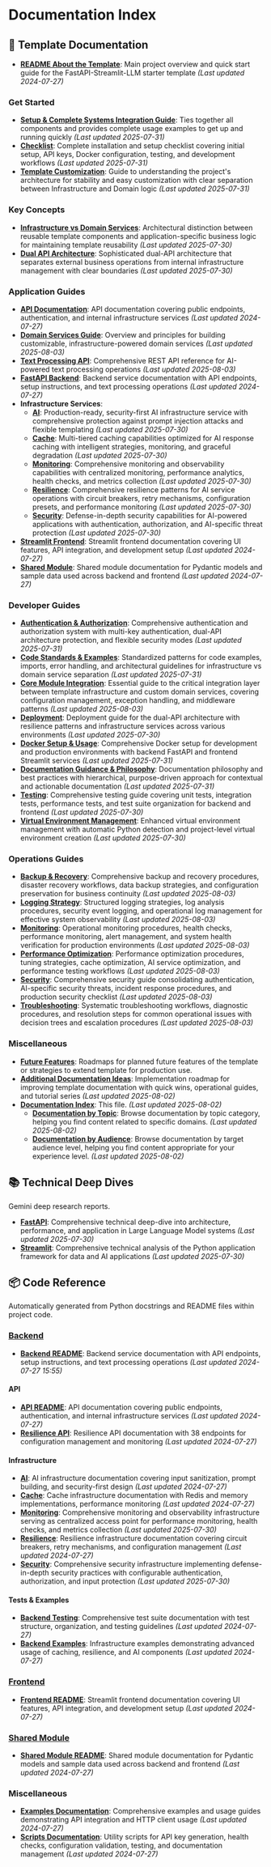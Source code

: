 # Documentation Index

## 📝 Template Documentation

- **[README About the Template](./README.md)**: Main project overview and quick start guide for the FastAPI-Streamlit-LLM starter template *(Last updated 2024-07-27)*

### Get Started

- **[Setup & Complete Systems Integration Guide](./get-started/SETUP_INTEGRATION.md)**: Ties together all components and provides complete usage examples to get up and running quickly *(Last updated 2025-07-31)*
- **[Checklist](./get-started/CHECKLIST.md)**: Complete installation and setup checklist covering initial setup, API keys, Docker configuration, testing, and development workflows *(Last updated 2025-07-31)*
- **[Template Customization](./guides/get-started/TEMPLATE_CUSTOMIZATION.md)**: Guide to understanding the project's architecture for stability and easy customization with clear separation between Infrastructure and Domain logic *(Last updated 2025-07-31)*

### Key Concepts

- **[Infrastructure vs Domain Services](./reference/key-concepts/INFRASTRUCTURE_VS_DOMAIN.md)**: Architectural distinction between reusable template components and application-specific business logic for maintaining template reusability *(Last updated 2025-07-30)*
- **[Dual API Architecture](./reference/key-concepts/DUAL_API_ARCHITECTURE.md)**: Sophisticated dual-API architecture that separates external business operations from internal infrastructure management with clear boundaries *(Last updated 2025-07-30)*

### Application Guides

- **[API Documentation](./guides/application/API.md)**: API documentation covering public endpoints, authentication, and internal infrastructure services *(Last updated 2024-07-27)*
- **[Domain Services Guide](./guides/domain-services/README.md)**: Overview and principles for building customizable, infrastructure-powered domain services *(Last updated 2025-08-03)*
- **[Text Processing API](./guides/domain-services/TEXT_PROCESSING_API.md)**: Comprehensive REST API reference for AI-powered text processing operations *(Last updated 2025-08-03)*
- **[FastAPI Backend](./guides/application/BACKEND.md)**: Backend service documentation with API endpoints, setup instructions, and text processing operations *(Last updated 2024-07-27)*
- **Infrastructure Services**:
  - **[AI](./guides/infrastructure/AI.md)**: Production-ready, security-first AI infrastructure service with comprehensive protection against prompt injection attacks and flexible templating *(Last updated 2025-07-30)*
  - **[Cache](./guides/infrastructure/CACHE.md)**: Multi-tiered caching capabilities optimized for AI response caching with intelligent strategies, monitoring, and graceful degradation *(Last updated 2025-07-30)*
  - **[Monitoring](./guides/infrastructure/MONITORING.md)**: Comprehensive monitoring and observability capabilities with centralized monitoring, performance analytics, health checks, and metrics collection *(Last updated 2025-07-30)*
  - **[Resilience](./guides/infrastructure/RESILIENCE.md)**: Comprehensive resilience patterns for AI service operations with circuit breakers, retry mechanisms, configuration presets, and performance monitoring *(Last updated 2025-07-30)*
  - **[Security](./guides/infrastructure/SECURITY.md)**: Defense-in-depth security capabilities for AI-powered applications with authentication, authorization, and AI-specific threat protection *(Last updated 2025-07-30)*
- **[Streamlit Frontend](./guides/application/FRONTEND.md)**: Streamlit frontend documentation covering UI features, API integration, and development setup *(Last updated 2024-07-27)*
- **[Shared Module](./guides/application/SHARED.md)**: Shared module documentation for Pydantic models and sample data used across backend and frontend *(Last updated 2024-07-27)*

### Developer Guides

- **[Authentication & Authorization](./guides/developer/AUTHENTICATION.md)**: Comprehensive authentication and authorization system with multi-key authentication, dual-API architecture protection, and flexible security modes *(Last updated 2025-07-31)*
- **[Code Standards & Examples](./guides/developer/CODE_STANDARDS.md)**: Standardized patterns for code examples, imports, error handling, and architectural guidelines for infrastructure vs domain service separation *(Last updated 2025-07-31)*
- **[Core Module Integration](./guides/developer/CORE_MODULE_INTEGRATION.md)**: Essential guide to the critical integration layer between template infrastructure and custom domain services, covering configuration management, exception handling, and middleware patterns *(Last updated 2025-08-03)*
- **[Deployment](./guides/developer/DEPLOYMENT.md)**: Deployment guide for the dual-API architecture with resilience patterns and infrastructure services across various environments *(Last updated 2025-07-30)*
- **[Docker Setup & Usage](./guides/developer/DOCKER.md)**: Comprehensive Docker setup for development and production environments with backend FastAPI and frontend Streamlit services *(Last updated 2025-07-31)*
- **[Documentation Guidance & Philosophy](./guides/developer/DOCUMENTATION_GUIDANCE.md)**: Documentation philosophy and best practices with hierarchical, purpose-driven approach for contextual and actionable documentation *(Last updated 2025-07-31)*
- **[Testing](./guides/developer/TESTING.md)**: Comprehensive testing guide covering unit tests, integration tests, performance tests, and test suite organization for backend and frontend *(Last updated 2025-07-30)*
- **[Virtual Environment Management](./guides/developer/VIRTUAL_ENVIRONMENT_GUIDE.md)**: Enhanced virtual environment management with automatic Python detection and project-level virtual environment creation *(Last updated 2025-07-30)*

### Operations Guides
- **[Backup & Recovery](./guides/operations/BACKUP_RECOVERY.md)**: Comprehensive backup and recovery procedures, disaster recovery workflows, data backup strategies, and configuration preservation for business continuity *(Last updated 2025-08-03)*
- **[Logging Strategy](./guides/operations/LOGGING_STRATEGY.md)**: Structured logging strategies, log analysis procedures, security event logging, and operational log management for effective system observability *(Last updated 2025-08-03)*
- **[Monitoring](./guides/operations/MONITORING.md)**: Operational monitoring procedures, health checks, performance monitoring, alert management, and system health verification for production environments *(Last updated 2025-08-03)*
- **[Performance Optimization](./guides/operations/PERFORMANCE_OPTIMIZATION.md)**: Performance optimization procedures, tuning strategies, cache optimization, AI service optimization, and performance testing workflows *(Last updated 2025-08-03)*
- **[Security](./guides/operations/SECURITY.md)**: Comprehensive security guide consolidating authentication, AI-specific security threats, incident response procedures, and production security checklist *(Last updated 2025-08-03)*
- **[Troubleshooting](./guides/operations/TROUBLESHOOTING.md)**: Systematic troubleshooting workflows, diagnostic procedures, and resolution steps for common operational issues with decision trees and escalation procedures *(Last updated 2025-08-03)*

### Miscellaneous

- **[Future Features](./future-features/)**: Roadmaps for planned future features of the template or strategies to extend template for production use.
- **[Additional Documentation Ideas](./DOCS_MORE.md)**: Implementation roadmap for improving template documentation with quick wins, operational guides, and tutorial series *(Last updated 2025-08-02)*
- **[Documentation Index](./DOCS_INDEX.md)**: This file. *(Last updated 2025-08-02)*
  - **[Documentation by Topic](./DOCS_BY_TOPIC.md)**: Browse documentation by topic category, helping you find content related to specific domains. *(Last updated 2025-08-02)*
  - **[Documentation by Audience](./DOCS_BY_AUDIENCE.md)**: Browse documentation by target audience level, helping you find content appropriate for your experience level. *(Last updated 2025-08-02)*

## 📚 Technical Deep Dives

Gemini deep research reports.

- **[FastAPI](./reference/deep-dives/FastAPI.md)**: Comprehensive technical deep-dive into architecture, performance, and application in Large Language Model systems *(Last updated 2025-07-30)*
- **[Streamlit](./reference/deep-dives/Streamlit.md)**: Comprehensive technical analysis of the Python application framework for data and AI applications *(Last updated 2025-07-30)*

## 📦 Code Reference

Automatically generated from Python docstrings and README files within project code.

### [Backend](./code_ref/backend/)

- **[Backend README](./guides/application/BACKEND.md)**: Backend service documentation with API endpoints, setup instructions, and text processing operations *(Last updated 2024-07-27 15:55)*

#### API

- **[API README](./guides/application/API.md)**: API documentation covering public endpoints, authentication, and internal infrastructure services *(Last updated 2024-07-27)*
- **[Resilience API](./code_ref/backend/app/api/internal/resilience/)**: Resilience API documentation with 38 endpoints for configuration management and monitoring *(Last updated 2024-07-27)*

#### Infrastructure

- **[AI](./code_ref/backend/app/infrastructure/ai/)**: AI infrastructure documentation covering input sanitization, prompt building, and security-first design *(Last updated 2024-07-27)*
- **[Cache](./code_ref/backend/app/infrastructure/cache/)**: Cache infrastructure documentation with Redis and memory implementations, performance monitoring *(Last updated 2024-07-27)*
- **[Monitoring](./code_ref/backend/app/infrastructure/monitoring/)**: Comprehensive monitoring and observability infrastructure serving as centralized access point for performance monitoring, health checks, and metrics collection *(Last updated 2025-07-30)*
- **[Resilience](./code_ref/backend/app/infrastructure/resilience/)**: Resilience infrastructure documentation covering circuit breakers, retry mechanisms, and configuration management *(Last updated 2024-07-27)*
- **[Security](./code_ref/backend/app/infrastructure/security/)**: Comprehensive security infrastructure implementing defense-in-depth security practices with configurable authentication, authorization, and input protection *(Last updated 2025-07-30)*

#### Tests & Examples

- **[Backend Testing](./code_ref/backend/tests/)**: Comprehensive test suite documentation with test structure, organization, and testing guidelines *(Last updated 2024-07-27)*
- **[Backend Examples](./code_ref/backend/examples/)**: Infrastructure examples demonstrating advanced usage of caching, resilience, and AI components *(Last updated 2024-07-27)*

### [Frontend](./code_ref/frontend/)

- **[Frontend README](./guides/application/FRONTEND.md)**: Streamlit frontend documentation covering UI features, API integration, and development setup *(Last updated 2024-07-27)*

### [Shared Module](./code_ref/shared/)

- **[Shared Module README](./guides/application/SHARED.md)**: Shared module documentation for Pydantic models and sample data used across backend and frontend *(Last updated 2024-07-27)*

### Miscellaneous

- **[Examples Documentation](./code_ref/examples/)**: Comprehensive examples and usage guides demonstrating API integration and HTTP client usage *(Last updated 2024-07-27)*
- **[Scripts Documentation](./code_ref/scripts/)**: Utility scripts for API key generation, health checks, configuration validation, testing, and documentation management *(Last updated 2024-07-27)*
